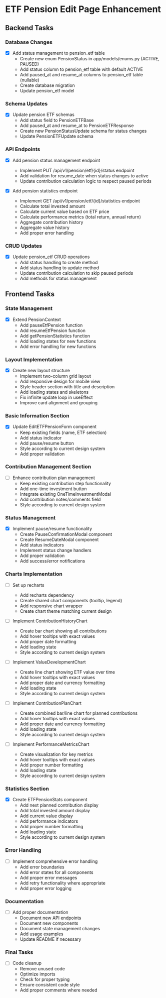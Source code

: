 # ETF Pension Edit Page Enhancement

## Backend Tasks

### Database Changes
- [x] Add status management to pension_etf table
  * Create new enum PensionStatus in app/models/enums.py (ACTIVE, PAUSED)
  * Add status column to pension_etf table with default ACTIVE
  * Add paused_at and resume_at columns to pension_etf table (nullable)
  * Create database migration
  * Update pension_etf model

### Schema Updates
- [x] Update pension ETF schemas
  * Add status field to PensionETFBase
  * Add paused_at and resume_at to PensionETFResponse
  * Create new PensionStatusUpdate schema for status changes
  * Update PensionETFUpdate schema

### API Endpoints
- [x] Add pension status management endpoint
  * Implement PUT /api/v1/pension/etf/{id}/status endpoint
  * Add validation for resume_date when status changes to active
  * Update contribution calculation logic to respect paused periods

- [x] Add pension statistics endpoint
  * Implement GET /api/v1/pension/etf/{id}/statistics endpoint
  * Calculate total invested amount
  * Calculate current value based on ETF price
  * Calculate performance metrics (total return, annual return)
  * Aggregate contribution history
  * Aggregate value history
  * Add proper error handling

### CRUD Updates
- [x] Update pension_etf CRUD operations
  * Add status handling to create method
  * Add status handling to update method
  * Update contribution calculation to skip paused periods
  * Add methods for status management

## Frontend Tasks

### State Management
- [x] Extend PensionContext
  * Add pauseEtfPension function
  * Add resumeEtfPension function
  * Add getPensionStatistics function
  * Add loading states for new functions
  * Add error handling for new functions

### Layout Implementation
- [x] Create new layout structure
  * Implement two-column grid layout
  * Add responsive design for mobile view
  * Style header section with title and description
  * Add loading states and skeletons
  * Fix infinite update loop in useEffect
  * Improve card alignment and grouping

### Basic Information Section
- [x] Update EditETFPensionForm component
  * Keep existing fields (name, ETF selection)
  * Add status indicator
  * Add pause/resume button
  * Style according to current design system
  * Add proper validation

### Contribution Management Section
- [ ] Enhance contribution plan management
  * Keep existing contribution step functionality
  * Add one-time investment button
  * Integrate existing OneTimeInvestmentModal
  * Add contribution notes/comments field
  * Style according to current design system

### Status Management
- [x] Implement pause/resume functionality
  * Create PauseConfirmationModal component
  * Create ResumeDateModal component
  * Add status indicators
  * Implement status change handlers
  * Add proper validation
  * Add success/error notifications

### Charts Implementation
- [ ] Set up recharts
  * Add recharts dependency
  * Create shared chart components (tooltip, legend)
  * Add responsive chart wrapper
  * Create chart theme matching current design

- [ ] Implement ContributionHistoryChart
  * Create bar chart showing all contributions
  * Add hover tooltips with exact values
  * Add proper date formatting
  * Add loading state
  * Style according to current design system

- [ ] Implement ValueDevelopmentChart
  * Create line chart showing ETF value over time
  * Add hover tooltips with exact values
  * Add proper date and currency formatting
  * Add loading state
  * Style according to current design system

- [ ] Implement ContributionPlanChart
  * Create combined bar/line chart for planned contributions
  * Add hover tooltips with exact values
  * Add proper date and currency formatting
  * Add loading state
  * Style according to current design system

- [ ] Implement PerformanceMetricsChart
  * Create visualization for key metrics
  * Add hover tooltips with exact values
  * Add proper number formatting
  * Add loading state
  * Style according to current design system

### Statistics Section
- [x] Create ETFPensionStats component
  * Add next planned contribution display
  * Add total invested amount display
  * Add current value display
  * Add performance indicators
  * Add proper number formatting
  * Add loading state
  * Style according to current design system

### Error Handling
- [ ] Implement comprehensive error handling
  * Add error boundaries
  * Add error states for all components
  * Add proper error messages
  * Add retry functionality where appropriate
  * Add proper error logging

### Documentation
- [ ] Add proper documentation
  * Document new API endpoints
  * Document new components
  * Document state management changes
  * Add usage examples
  * Update README if necessary

### Final Tasks
- [ ] Code cleanup
  * Remove unused code
  * Optimize imports
  * Check for proper typing
  * Ensure consistent code style
  * Add proper comments where needed 